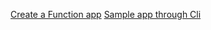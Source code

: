 [Create a Function app](https://docs.microsoft.com/en-us/azure/azure-functions/scripts/functions-cli-create-serverless)
[Sample app through Cli](https://docs.microsoft.com/en-us/sandbox/functions-recipes/cli)

